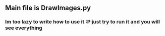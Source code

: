 ## Main file is DrawImages.py
### Im too lazy to write how to use it :P just try to run it and you will see everything
